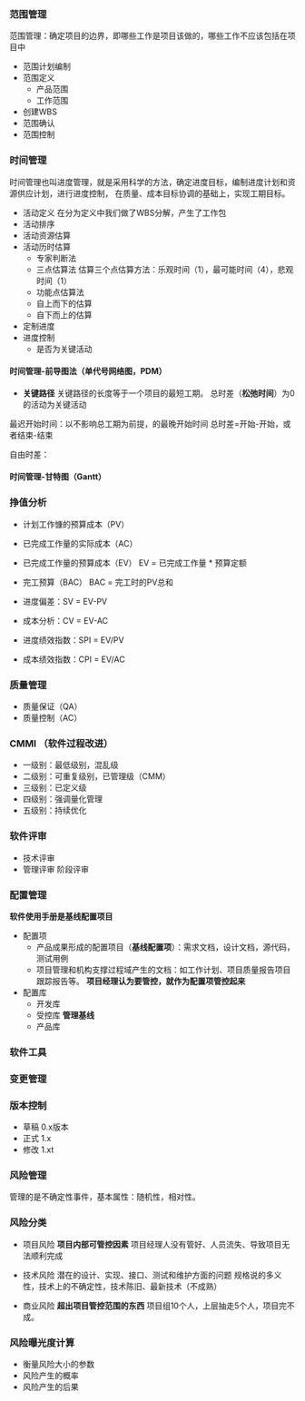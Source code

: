 ### 范围管理
范围管理：确定项目的边界，即哪些工作是项目该做的，哪些工作不应该包括在项目中

* 范围计划编制
* 范围定义
  * 产品范围
  * 工作范围
* 创建WBS
* 范围确认
* 范围控制


### 时间管理
  时间管理也叫进度管理，就是采用科学的方法，确定进度目标，编制进度计划和资源供应计划，进行进度控制，
在质量、成本目标协调的基础上，实现工期目标。
* 活动定义
  在分为定义中我们做了WBS分解，产生了工作包
* 活动排序
* 活动资源估算
* 活动历时估算
  * 专家判断法
  * 三点估算法
    估算三个点估算方法：乐观时间（1），最可能时间（4），悲观时间（1）
  * 功能点估算法
  * 自上而下的估算
  * 自下而上的估算
* 定制进度
* 进度控制
  * 是否为关键活动

#### 时间管理-前导图法（单代号网络图，PDM）
* **关键路径**
关键路径的长度等于一个项目的最短工期。
总时差（**松弛时间**）为0的活动为关键活动

最迟开始时间：以不影响总工期为前提，的最晚开始时间
总时差=开始-开始，或者结束-结束

自由时差：

#### 时间管理-甘特图（Gantt）

### 挣值分析
* 计划工作慷的预算成本（PV）
* 已完成工作量的实际成本（AC）
* 已完成工作量的预算成本（EV）
  EV = 已完成工作量 * 预算定额
* 完工预算（BAC）
  BAC = 完工时的PV总和

* 进度偏差：SV = EV-PV
* 成本分析：CV = EV-AC
* 进度绩效指数：SPI = EV/PV
* 成本绩效指数：CPI = EV/AC

### 质量管理

* 质量保证（QA）
* 质量控制（AC）

### CMMI （软件过程改进）
* 一级别：最低级别，混乱级 
* 二级别：可重复级别，已管理级（CMM）
* 三级别：已定义级
* 四级别：强调量化管理
* 五级别：持续优化

### 软件评审

* 技术评审
* 管理评审
  阶段评审
  
### 配置管理
**软件使用手册是基线配置项目**
* 配置项
  * 产品成果形成的配置项目（**基线配置项**）：需求文档，设计文档，源代码，测试用例
  * 项目管理和机构支撑过程域产生的文档：如工作计划、项目质量报告项目跟踪报告等。
  **项目经理认为要管控，就作为配置项管控起来**
* 配置库
  * 开发库
  * 受控库 **管理基线** 
  * 产品库
  
### 软件工具

### 变更管理

### 版本控制
* 草稿
  0.x版本
* 正式
  1.x
* 修改
  1.xt
  
### 风险管理
管理的是不确定性事件，基本属性：随机性，相对性。

### 风险分类
* 项目风险
  **项目内部可管控因素**
  项目经理人没有管好、人员流失、导致项目无法顺利完成
  
* 技术风险
  潜在的设计、实现、接口、测试和维护方面的问题
  规格说的多义性，技术上的不确定性，技术陈旧、最新技术（不成熟）
  
* 商业风险
  **超出项目管控范围的东西**
  项目组10个人，上层抽走5个人，项目完不成。

### 风险曝光度计算
* 衡量风险大小的参数
* 风险产生的概率
* 风险产生的后果
